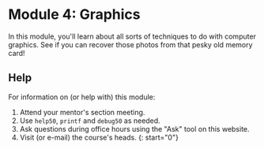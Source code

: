 # Module 4: Graphics

In this module, you'll learn about all sorts of techniques to do with computer graphics. See if you can recover those photos from that pesky old memory card!

## Help

For information on (or help with) this module:

1. Attend your mentor's section meeting.
1. Use `help50`, `printf` and `debug50` as needed.
1. Ask questions during office hours using the "Ask" tool on this website.
1. Visit (or e-mail) the course's heads.
{: start="0"}
